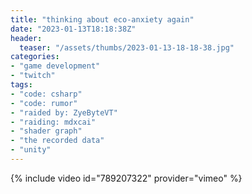 ```yaml
---
title: "thinking about eco-anxiety again"
date: "2023-01-13T18:18:38Z"
header:
  teaser: "/assets/thumbs/2023-01-13-18-18-38.jpg"
categories:
- "game development"
- "twitch"
tags:
- "code: csharp"
- "code: rumor"
- "raided by: ZyeByteVT"
- "raiding: mdxcai"
- "shader graph"
- "the recorded data"
- "unity"
---
```

{% include video id="789207322" provider="vimeo" %}
